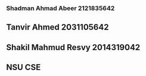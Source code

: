 ### Shadman Ahmad Abeer 2121835642
## Tanvir Ahmed 2031105642
## Shakil Mahmud Resvy 2014319042

## NSU CSE
